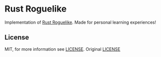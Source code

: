 # Rust Roguelike

Implementation of [Rust Roguelike](https://bfnightly.bracketproductions.com/rustbook/).
Made for personal learning experiences!

## License

MIT, for more information see [LICENSE](./LICENSE).
Original [LICENSE](https://github.com/amethyst/rustrogueliketutorial/blob/master/LICENSE)